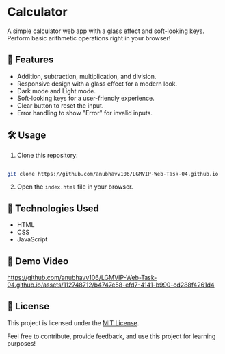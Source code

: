 # Calculator

A simple calculator web app with a glass effect and soft-looking keys. Perform basic arithmetic operations right in your browser!

## 🚀 Features

- Addition, subtraction, multiplication, and division.
- Responsive design with a glass effect for a modern look.
- Dark mode and Light mode.
- Soft-looking keys for a user-friendly experience.
- Clear button to reset the input.
- Error handling to show "Error" for invalid inputs.

## 🛠️ Usage

1. Clone this repository: 
```bash 

git clone https://github.com/anubhavv106/LGMVIP-Web-Task-04.github.io
   ```
2. Open the `index.html` file in your browser.

## 🧰 Technologies Used

- HTML
- CSS
- JavaScript

## 🎥 Demo Video

https://github.com/anubhavv106/LGMVIP-Web-Task-04.github.io/assets/112748712/b4747e58-efd7-4141-b990-cd288f4261d4

## 📝 License

This project is licensed under the [MIT License](LICENSE).

Feel free to contribute, provide feedback, and use this project for learning purposes!
